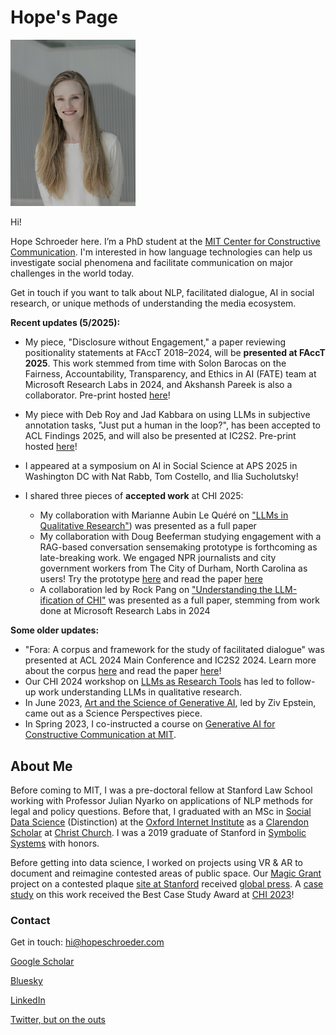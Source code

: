 # Hope's Page


<img src="/headshot_smiling.jpg" alt="headshot" width="200"/>

Hi!

Hope Schroeder here. I’m a PhD student at the [MIT Center for Constructive Communication](https://www.ccc.mit.edu/). I'm interested in how language technologies can help us investigate social phenomena and facilitate communication on major challenges in the world today. 

Get in touch if you want to talk about NLP, facilitated dialogue, AI in social research, or unique methods of understanding the media ecosystem.

**Recent updates (5/2025):**

* My piece, "Disclosure without Engagement," a paper reviewing positionality statements at FAccT 2018–2024, will be **presented at FAccT 2025**. This work stemmed from time with Solon Barocas on the Fairness, Accountability, Transparency, and Ethics in AI (FATE) team at Microsoft Research Labs in 2024, and Akshansh Pareek is also a collaborator. Pre-print hosted [here](https://drive.google.com/file/d/1rEiNF26WRIChD0D4hGz_WrQ5WDZY2Heb/view?usp=sharing)!
* My piece with Deb Roy and Jad Kabbara on using LLMs in subjective annotation tasks, "Just put a human in the loop?", has been accepted to ACL Findings 2025, and will also be presented at IC2S2. Pre-print hosted [here](https://drive.google.com/file/d/1C3_q4dVz-lfds2ra9qVLOCN7MPE15lC6/view?usp=sharing)!
* I appeared at a symposium on AI in Social Science at APS 2025 in Washington DC with Nat Rabb, Tom Costello, and Ilia Sucholutsky!

* I shared three pieces of **accepted work** at CHI 2025:
  
  * My collaboration with Marianne Aubin Le Quéré on ["LLMs in Qualitative Research"](https://dl.acm.org/doi/full/10.1145/3706598.3713120)) was presented as a full paper
  * My collaboration with Doug Beeferman studying engagement with a RAG-based conversation sensemaking prototype is forthcoming as late-breaking work. We engaged NPR journalists and city government workers from The City of Durham, North Carolina as users! Try the prototype [here](http://forage.ccc-mit.org:8501/) and read the paper [here](https://dl.acm.org/doi/pdf/10.1145/3706599.3719756)
  * A collaboration led by Rock Pang on ["Understanding the LLM-ification of CHI"](https://arxiv.org/pdf/2501.12557) was presented as a full paper, stemming from work done at Microsoft Research Labs in 2024


**Some older updates:**
* "Fora: A corpus and framework for the study of facilitated dialogue" was presented at ACL 2024 Main Conference and IC2S2 2024. Learn more about the corpus [here](https://github.com/schropes/fora-corpus) and read the paper [here]([https://aclanthology.org/2024.acl-long.754.pdf])!
* Our CHI 2024 workshop on [LLMs as Research Tools](https://sites.google.com/view/llmsindatawork/home) has led to follow-up work understanding LLMs in qualitative research.
* In June 2023, [Art and the Science of Generative AI](https://www.science.org/doi/full/10.1126/science.adh4451), led by Ziv Epstein, came out as a Science Perspectives piece.
* In Spring 2023, I co-instructed a course on [Generative AI for Constructive Communication at MIT](https://ai4comm.media.mit.edu/).

## About Me
Before coming to MIT, I was a pre-doctoral fellow at Stanford Law School working with Professor Julian Nyarko on applications of NLP methods for legal and policy questions. Before that, I graduated with an MSc in [Social Data Science](https://www.oii.ox.ac.uk/study/msc-in-social-data-science/) (Distinction) at the [Oxford Internet Institute](https://www.oii.ox.ac.uk/) as a [Clarendon Scholar](http://www.ox.ac.uk/clarendon) at [Christ Church](https://www.chch.ox.ac.uk/). I was a 2019 graduate of Stanford in [Symbolic Systems](https://symsys.stanford.edu/) with honors. 

Before getting into data science, I worked on projects using VR & AR to document and reimagine contested areas of public space. Our [Magic Grant](https://brown.columbia.edu/propose/) project on a contested plaque [site at Stanford](https://www.dearvisitor.app/) received [global press](https://www.dearvisitor.app/press). A [case study](https://arxiv.org/abs/2302.02050) on this work received the Best Case Study Award at [CHI 2023](https://chi2023.acm.org/)!

### Contact
Get in touch: hi@hopeschroeder.com

[Google Scholar](https://scholar.google.com/citations?user=-UKCJTAAAAAJ&hl=en)

[Bluesky](https://bsky.app/profile/hopeschroeder.bsky.social)

[LinkedIn](https://www.linkedin.com/in/hopeschroeder/)

[Twitter, but on the outs](https://twitter.com/Schropes)


